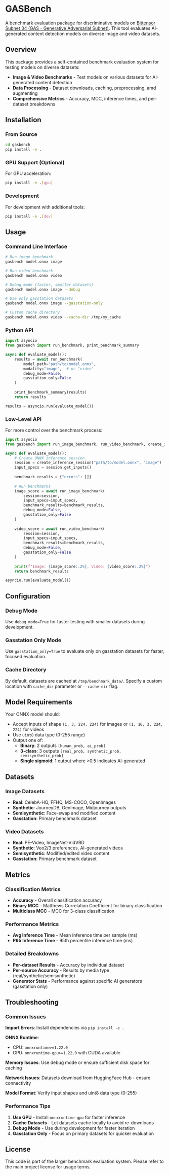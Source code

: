 # GASBench

A benchmark evaluation package for discriminative models on [Bittensor Subnet 34 (GAS - Generative Adversarial Subnet)](https://github.com/BitMind-AI/bitmind-subnet). This tool evaluates AI-generated content detection models on diverse image and video datasets.

## Overview

This package provides a self-contained benchmark evaluation system for testing models on diverse datasets:

- **Image & Video Benchmarks** - Test models on various datasets for AI-generated content detection
- **Data Processing** - Dataset downloads, caching,  preprocessing, amd augmenting
- **Comprehensive Metrics** - Accuracy, MCC, inference times, and per-dataset breakdowns

## Installation

### From Source

```bash
cd gasbench
pip install -e .
```

### GPU Support (Optional)

For GPU acceleration:

```bash
pip install -e .[gpu]
```

### Development

For development with additional tools:

```bash
pip install -e .[dev]
```

## Usage

### Command Line Interface

```bash
# Run image benchmark
gasbench model.onnx image

# Run video benchmark
gasbench model.onnx video

# Debug mode (faster, smaller datasets)
gasbench model.onnx image --debug

# Use only gasstation datasets
gasbench model.onnx image --gasstation-only

# Custom cache directory
gasbench model.onnx video --cache-dir /tmp/my_cache
```

### Python API

```python
import asyncio
from gasbench import run_benchmark, print_benchmark_summary

async def evaluate_model():
    results = await run_benchmark(
        model_path="path/to/model.onnx",
        modality="image",  # or "video"
        debug_mode=False,
        gasstation_only=False
    )
    
    print_benchmark_summary(results)
    return results

results = asyncio.run(evaluate_model())
```

### Low-Level API

For more control over the benchmark process:

```python
import asyncio
from gasbench import run_image_benchmark, run_video_benchmark, create_inference_session

async def evaluate_model():
    # Create ONNX inference session
    session = create_inference_session("path/to/model.onnx", "image")
    input_specs = session.get_inputs()
    
    benchmark_results = {"errors": []}
    
    # Run benchmarks
    image_score = await run_image_benchmark(
        session=session,
        input_specs=input_specs,
        benchmark_results=benchmark_results,
        debug_mode=False,
        gasstation_only=False
    )
    
    video_score = await run_video_benchmark(
        session=session,
        input_specs=input_specs,
        benchmark_results=benchmark_results,
        debug_mode=False,
        gasstation_only=False
    )
    
    print(f"Image: {image_score:.2%}, Video: {video_score:.2%}")
    return benchmark_results

asyncio.run(evaluate_model())
```

## Configuration

### Debug Mode

Use `debug_mode=True` for faster testing with smaller datasets during development.

### Gasstation Only Mode

Use `gasstation_only=True` to evaluate only on gasstation datasets for faster, focused evaluation.

### Cache Directory

By default, datasets are cached at `/tmp/benchmark_data/`. Specify a custom location with `cache_dir` parameter or `--cache-dir` flag.

## Model Requirements

Your ONNX model should:
- Accept inputs of shape `(1, 3, 224, 224)` for images or `(1, 16, 3, 224, 224)` for videos
- Use `uint8` data type (0-255 range)
- Output one of:
  - **Binary**: 2 outputs `[human_prob, ai_prob]`
  - **3-class**: 3 outputs `[real_prob, synthetic_prob, semisynthetic_prob]`
  - **Single sigmoid**: 1 output where >0.5 indicates AI-generated

## Datasets

### Image Datasets
- **Real**: CelebA-HQ, FFHQ, MS-COCO, OpenImages
- **Synthetic**: JourneyDB, GenImage, Midjourney outputs
- **Semisynthetic**: Face-swap and modified content
- **Gasstation**: Primary benchmark dataset

### Video Datasets
- **Real**: PE-Video, ImageNet-VidVRD
- **Synthetic**: Veo2/3 preferences, AI-generated videos
- **Semisynthetic**: Modified/edited video content
- **Gasstation**: Primary benchmark dataset

## Metrics

### Classification Metrics
- **Accuracy** - Overall classification accuracy
- **Binary MCC** - Matthews Correlation Coefficient for binary classification
- **Multiclass MCC** - MCC for 3-class classification

### Performance Metrics
- **Avg Inference Time** - Mean inference time per sample (ms)
- **P95 Inference Time** - 95th percentile inference time (ms)

### Detailed Breakdowns
- **Per-dataset Results** - Accuracy by individual dataset
- **Per-source Accuracy** - Results by media type (real/synthetic/semisynthetic)
- **Generator Stats** - Performance against specific AI generators (gasstation only)

## Troubleshooting

### Common Issues

**Import Errors**: Install dependencies via `pip install -e .`

**ONNX Runtime**:
- CPU: `onnxruntime>=1.22.0`
- GPU: `onnxruntime-gpu>=1.22.0` with CUDA available

**Memory Issues**: Use debug mode or ensure sufficient disk space for caching

**Network Issues**: Datasets download from HuggingFace Hub - ensure connectivity

**Model Format**: Verify input shapes and uint8 data type (0-255)

### Performance Tips

1. **Use GPU** - Install `onnxruntime-gpu` for faster inference
2. **Cache Datasets** - Let datasets cache locally to avoid re-downloads
3. **Debug Mode** - Use during development for faster iteration
4. **Gasstation Only** - Focus on primary datasets for quicker evaluation

## License

This code is part of the larger benchmark evaluation system. Please refer to the main project license for usage terms.
